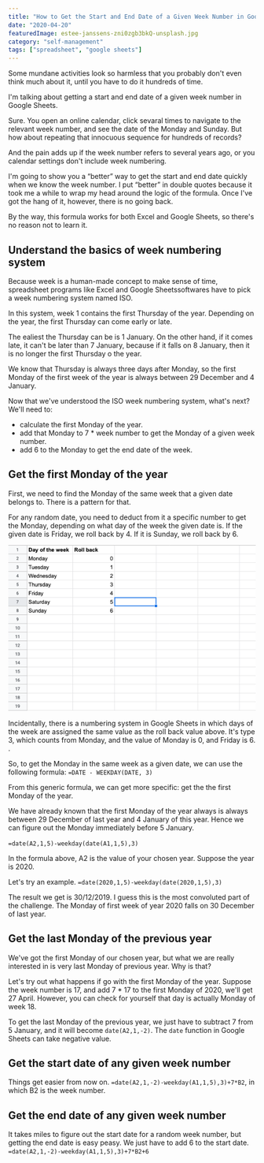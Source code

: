 ```yaml
---
title: "How to Get the Start and End Date of a Given Week Number in Google Sheets"
date: "2020-04-20"
featuredImage: estee-janssens-zni0zgb3bkQ-unsplash.jpg
category: "self-management"
tags: ["spreadsheet", "google sheets"]
---
```


Some mundane activities look so harmless that you probably don't even think much about it, until you have to do it hundreds of time.

I'm talking about getting a start and end date of a given week number in Google Sheets.

Sure. You open an online calendar, click sevaral times to navigate to the relevant week number, and see the date of the Monday and Sunday. But how about repeating that innocuous sequence for hundreds of records?

And the pain adds up if the week number refers to several years ago, or you calendar settings don't include week numbering.

I'm going to show you a “better” way to get the start and end date quickly when we know the week number. I put “better” in double quotes because it took me a while to wrap my head around the logic of the formula. Once I've got the hang of it, however, there is no going back.

By the way, this formula works for both Excel and Google Sheets, so there's no reason not to learn it.

## Understand the basics of week numbering system

Because week is a human-made concept to make sense of time, spreadsheet programs like Excel and Google Sheetssoftwares have to pick a week numbering system named ISO.

In this system, week 1 contains the first Thursday of the year. Depending on the year, the first Thursday can come early or late.

The ealiest the Thursday can be is 1 January. On the other hand, if it comes late, it can't be later than 7 January, because if it falls on 8 January, then it is no longer the first Thursday o the year.

We know that Thursday is always three days after Monday, so the first Monday of the first week of the year is always between 29 December and 4 January.

Now that we've understood the ISO week numbering system, what's next? We'll need to:

- calculate the first Monday of the year.
- add that Monday to 7 \* week number to get the Monday of a given week number.
- add 6 to the Monday to get the end date of the week.

## Get the first Monday of the year

First, we need to find the Monday of the same week that a given date belongs to. There is a pattern for that.

For any random date, you need to deduct from it a specific number to get the Monday, depending on what day of the week the given date is. If the given date is Friday, we roll back by 4. If it is Sunday, we roll back by 6.

![day of the week and roll back value](./day-of-the-week-and-roll-back-value.png)

Incidentally, there is a numbering system in Google Sheets in which days of the week are assigned the same value as the roll back value above. It's type 3, which counts from Monday, and the value of Monday is 0, and Friday is 6. .

So, to get the Monday in the same week as a given date, we can use the following formula:
`=DATE - WEEKDAY(DATE, 3)`

From this generic formula, we can get more specific: get the the first Monday of the year.

We have already known that the first Monday of the year always is always between 29 December of last year and 4 January of this year. Hence we can figure out the Monday immediately before 5 January.

`=date(A2,1,5)-weekday(date(A1,1,5),3)`

In the formula above, A2 is the value of your chosen year. Suppose the year is 2020.

Let's try an example.
`=date(2020,1,5)-weekday(date(2020,1,5),3)`

The result we get is 30/12/2019. I guess this is the most convoluted part of the challenge. The Monday of first week of year 2020 falls on 30 December of last year.

## Get the last Monday of the previous year

We've got the first Monday of our chosen year, but what we are really interested in is very last Monday of previous year. Why is that?

Let's try out what happens if go with the first Monday of the year. Suppose the week number is 17, and add 7 \* 17 to the first Monday of 2020, we'll get 27 April. However, you can check for yourself that day is actually Monday of week 18.

To get the last Monday of the previous year, we just have to subtract 7 from 5 January, and it will become `date(A2,1,-2)`. The `date` function in Google Sheets can take negative value.

## Get the start date of any given week number

Things get easier from now on.
`=date(A2,1,-2)-weekday(A1,1,5),3)+7*B2`, in which B2 is the week number.

## Get the end date of any given week number

It takes miles to figure out the start date for a random week number, but getting the end date is easy peasy. We just have to add 6 to the start date.
`=date(A2,1,-2)-weekday(A1,1,5),3)+7*B2+6`
